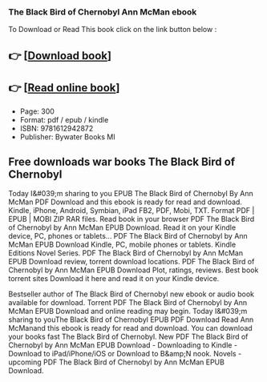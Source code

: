 ### The Black Bird of Chernobyl Ann McMan ebook

To Download or Read This book click on the link button below :

## 👉  [**[Download book](http://ebooksharez.info/download.php?group=book&from=github.com&id=714124&lnk=1081 "Download book")**]

## 👉  [**[Read online book](http://ebooksharez.info/download.php?group=book&from=github.com&id=714124&lnk=1081 "Read online book")**]


* Page: 300
* Format: pdf / epub / kindle
* ISBN: 9781612942872
* Publisher: Bywater Books MI



## Free downloads war books The Black Bird of Chernobyl


Today I&amp;#039;m sharing to you EPUB The Black Bird of Chernobyl By Ann McMan PDF Download and this ebook is ready for read and download. Kindle, iPhone, Android, Symbian, iPad FB2, PDF, Mobi, TXT. Format PDF | EPUB | MOBI ZIP RAR files. Read book in your browser PDF The Black Bird of Chernobyl by Ann McMan EPUB Download. Read it on your Kindle device, PC, phones or tablets... PDF The Black Bird of Chernobyl by Ann McMan EPUB Download Kindle, PC, mobile phones or tablets. Kindle Editions Novel Series. PDF The Black Bird of Chernobyl by Ann McMan EPUB Download review, torrent download locations. PDF The Black Bird of Chernobyl by Ann McMan EPUB Download Plot, ratings, reviews. Best book torrent sites Download it here and read it on your Kindle device.

Bestseller author of The Black Bird of Chernobyl new ebook or audio book available for download. Torrent PDF The Black Bird of Chernobyl by Ann McMan EPUB Download and online reading may begin. Today I&amp;#039;m sharing to youThe Black Bird of Chernobyl EPUB PDF Download Read Ann McManand this ebook is ready for read and download. You can download your books fast The Black Bird of Chernobyl. New PDF The Black Bird of Chernobyl by Ann McMan EPUB Download - Downloading to Kindle - Download to iPad/iPhone/iOS or Download to B&amp;amp;N nook. Novels - upcoming PDF The Black Bird of Chernobyl by Ann McMan EPUB Download.





